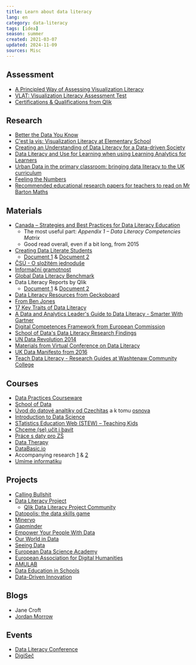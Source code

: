 ```yaml
---
title: Learn about data literacy
lang: en 
category: data-literacy
tags: [idea]
season: summer
created: 2021-03-07
updated: 2024-11-09
sources: Misc
---
```


## Assessment
- [A Principled Way of Assessing Visualization Literacy](../../assets/files/assessing-visualization-literacy.pdf)
- [VLAT: Visualization Literacy Assessment Test](https://www.bckwon.com/publication/vlat/)
- [Certifications & Qualifications from Qlik](https://www.qlik.com/us/services/training/certifications-and-qualifications)

## Research
- [Better the Data You Know](../../assets/files/better-data-you-know.pdf)
- [C'est la vis: Visualization Literacy at Elementary School](https://www.microsoft.com/en-us/research/project/cest-la-vis-visualization-literacy-elementary-school/)
- [Creating an Understanding of Data Literacy for a Data-driven Society](../../assets/files/data-driven-society.pdf)
- [Data Literacy and Use for Learning when using Learning Analytics for Learners](../../assets/files/data-literacy-for-learning.pdf)
- [Urban Data in the primary classroom: bringing data literacy to the UK curriculum](../../assets/files/bringing-data-literacy-into-uk-curriculum.pdf)
- [Feeling the Numbers](../../assets/files/the-feeling-of-numbers.pdf)
- [Recommended educational research papers for teachers to read on Mr Barton Maths](http://mrbartonmaths.com/teachers/research/)

## Materials
- [Canada – Strategies and Best Practices for Data Literacy Education](../../assets/files/strategies-and-best-practices-for-data-education.pdf)
	- The most useful part: *Appendix 1 – Data Literacy Competencies Matrix*
	- Good read overall, even if a bit long, from 2015
- [Creating Data Literate Students](http://datalit.sites.uofmhosting.net/)
	- [Document 1](../../assets/files/creating-data-literate-students.pdf) & [Document 2](../../assets/files/data-literacy-in-the-real-world.pdf)
- [ČSÚ - O složitém jednoduše](../../assets/files/o-slozitem-jednoduse.pdf)
- [Informační gramotnost](../../assets/files/informacni-gramotnost.pdf)
- [Global Data Literacy Benchmark](../../assets/files/global-data-literacy-benchmark.pdf)
- Data Literacy Reports by Qlik
	- [Document 1](../../assets/files/driving-data-literacy-in-the-enterprise.pdf) & [Document 2](../../assets/files/developing-a-data-literate-workforce.pdf)
- [Data Literacy Resources from Geckoboard](https://www.geckoboard.com/learn/data-literacy/)
- [From Ben Jones](https://dataliteracy.com/resources/)
- [17 Key Traits of Data Literacy](../../assets/files/key-traits-data-literacy.pdf)
- [A Data and Analytics Leader's Guide to Data Literacy - Smarter With Gartner](https://www.gartner.com/smarterwithgartner/a-data-and-analytics-leaders-guide-to-data-literacy/)
- [Digital Competences Framework from European Commission](../../assets/files/digital-competence-framework.pdf)
- [School of Data's Data Literacy Research Findings](https://schoolofdata.org/2016/01/08/our-data-literacy-research-findings/)
- [UN Data Revolution 2014](../../assets/files/a-world-that-counts.pdf)
- [Materials from Virtual Conference on Data Literacy](http://datalit.sites.uofmhosting.net/conference/schedule/)
- [UK Data Manifesto from 2016](../../assets/files/education-and-skills-for-the-data-economy.pdf)
- [Teach Data Literacy - Research Guides at Washtenaw Community College](http://libguides.wccnet.edu/c.php?g=587806&p=4258823)

## Courses
- [Data Practices Courseware](https://datapractices.org/courseware/)
- [School of Data](https://schoolofdata.org/courses/)
- [Úvod do datové analtiky od Czechitas](../../assets/files/czechitas-data-academy-uvod.pdf) a k tomu [osnova](../../assets/files/czechitas-data-academy-osnova.pdf)
- [Introduction to Data Science](https://www.introdatascience.org/)
- [STatistics Education Web (STEW) – Teaching Kids](https://www.amstat.org/asa/education/stew/home.aspx)
- [Chceme (se) učit i bavit](http://math4u.vsb.cz/cs)
- [Práce s daty pro ZŠ](https://pracesdaty.zcu.cz/)
- [Data Therapy](https://datatherapy.org/activities/)
- [DataBasic.io](https://databasic.io/en/)
- Accompanying research [1](https://www.media.mit.edu/publications/databasic-design-principles-tools-and-activities-for-data-literacy-learners/) & [2](https://www.media.mit.edu/publications/designing-tools-and-activities-for-data-literacy-learners/)
- [Umíme informatiku](https://www.umimeinformatiku.cz/)

## Projects
- [Calling Bullshit](https://callingbullshit.org/index.html)
- [Data Literacy Project](https://thedataliteracyproject.org/)
	- [Qlik Data Literacy Project Community](https://forum.thedataliteracyproject.org/)
- [Datopolis: the data skills game](https://missiondrive.io/datopolis)
- [Minervo](https://www.minervo.cz/)
- [Gapminder](https://www.gapminder.org/)
- [Empower Your People With Data](https://www.gobeyondthedata.com/)
- [Our World in Data](https://ourworldindata.org/)
- [Seeing Data](http://seeingdata.org/)
- [European Data Science Academy](http://edsa-project.eu/news/)
- [European Association for Digital Humanities](https://eadh.org/projects)
- [AMULAB](https://ksvi.mff.cuni.cz/amulab/index.php/cs/amulab/)
- [Data Education in Schools](https://dataschools.education/)
- [Data-Driven Innovation](https://ddi.ac.uk/)

## Blogs
- Jane Croft
- [Jordan Morrow](https://blog.qlik.com/jordan-morrow/)

## Events
- [Data Literacy Conference](http://dataliteracyconference.net/2018/english/#About)
- [DigiSeč](https://digisec.npi.cz/)